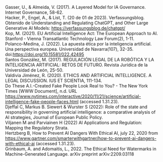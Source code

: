 Gasser, U., & Almeida, V. (2017). A Layered Model for IA Governance. Internet Governance, 58-62.  
Hacker, P., Engel, A., & List, T. (20 de 01 de 2023). Verfassungsblog. Obtenido de Understanding and Regulating ChatGPT, and Other Large Generative AI Models: https://verfassungsblog.de/chatgpt/  
Kop, M. (2021). EU Artificial Intelligence Act: The European Approach to AI. Stanford - Vienna Transatlantic Technology Law Forum(2), 1-11.  
Polanco-Medina, J. (2022). La apuesta ética por la inteligencia artificial. Una perspectiva europea. Universidad de Navarra(107), 32-35. doi:https://doi.org/10.15581/022.42495  
Santos González, M. (2017). REGULACIÓN LEGAL DE LA ROBÓTICA Y LA INTELIGENCIA ARTIFICIAL: RETOS DE FUTURO. Revista Jurídica de la Universidad de León, 25-50.  
Valdivia Jiménez, R. (2020). ETHICS AND ARTIFICIAL INTELLIGENCE. A LEGAL DISCUSSION. IUS ET SCIENTIA, 111-134.  
Do These A.I.-Created Fake People Look Real to You? - The New York Times [WWW Document], n.d. URL https://www.nytimes.com/interactive/2020/11/21/science/artificial-intelligence-fake-people-faces.html (accessed 1.31.23).  
Djeffal C, Markus B. Siewert & Wurster S (2022): Role of the state and responsibility in governing artificial intelligence: a comparative analysis of AI strategies, Journal of European Public Policy.  
Viljanen M and Parviainen H (2022) AI Applications and Regulation: Mapping the Regulatory Strata.  
Hertzberg B, How to Prevent AI Dangers With Ethical AI, july 22, 2020 from https://www.gartner.com/smarterwithgartner/how-to-prevent-ai-dangers-with-ethical-ai (accessed 1.31.23).  
Grinbaum, A. and Adomaitis, L., 2022. The Ethical Need for Watermarks in Machine-Generated Language. arXiv preprint arXiv:2209.03118  
